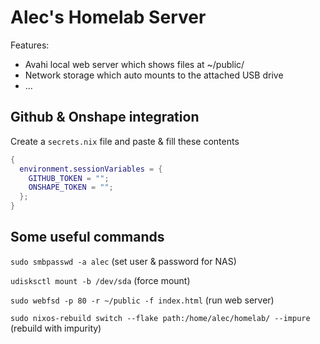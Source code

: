 # Alec's Homelab Server

Features:

- Avahi local web server which shows files at ~/public/
- Network storage which auto mounts to the attached USB drive
- ...

## Github & Onshape integration

Create a `secrets.nix` file and paste & fill these contents

```nix
{
  environment.sessionVariables = {
    GITHUB_TOKEN = "";
    ONSHAPE_TOKEN = "";
  };
}
```

## Some useful commands

`sudo smbpasswd -a alec` (set user & password for NAS)

`udisksctl mount -b /dev/sda` (force mount)

`sudo webfsd -p 80 -r ~/public -f index.html` (run web server)

`sudo nixos-rebuild switch --flake path:/home/alec/homelab/ --impure` (rebuild with impurity)
